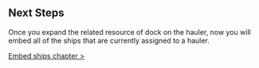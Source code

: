 ## Next Steps

Once you expand the related resource of dock on the hauler, now you will embed all of the ships that are currently assigned to a hauler.

[Embed ships chapter >](./SS_API_IMPERATIVE_EMBED_HAULER_SHIPS.md)